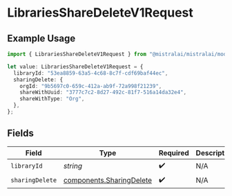 # LibrariesShareDeleteV1Request

## Example Usage

```typescript
import { LibrariesShareDeleteV1Request } from "@mistralai/mistralai/models/operations";

let value: LibrariesShareDeleteV1Request = {
  libraryId: "53ea8859-63a5-4c68-8c7f-cdf69baf44ec",
  sharingDelete: {
    orgId: "9b5697c0-659c-412a-ab9f-72a998f21239",
    shareWithUuid: "3777c7c2-8d27-492c-81f7-516a14da32e4",
    shareWithType: "Org",
  },
};
```

## Fields

| Field                                                                | Type                                                                 | Required                                                             | Description                                                          |
| -------------------------------------------------------------------- | -------------------------------------------------------------------- | -------------------------------------------------------------------- | -------------------------------------------------------------------- |
| `libraryId`                                                          | *string*                                                             | :heavy_check_mark:                                                   | N/A                                                                  |
| `sharingDelete`                                                      | [components.SharingDelete](../../models/components/sharingdelete.md) | :heavy_check_mark:                                                   | N/A                                                                  |